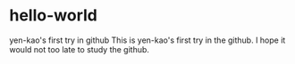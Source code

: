 # hello-world
yen-kao's first try in github
This is yen-kao's first try in the github. I hope it would not too late to study the github.
